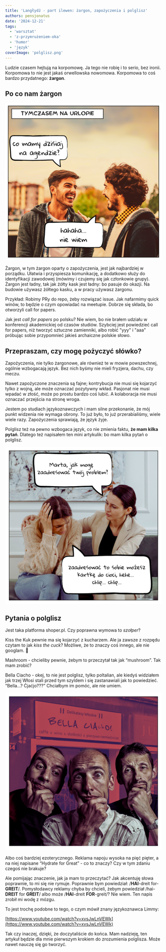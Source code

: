 ```yaml
---
title: 'Langłydż - part ilewen: żargon, zapożyczenia i polglisz'
authors: pensjonatus
date: '2024-12-21'
tags:
  - 'warsztat'
  - 'z-przymrużeniem-oka'
  - 'humor'
  - 'język'
coverImage: 'polglisz.png'
---
```


Ludzie czasem hejtują na korpomowę. Ja tego nie robię i to serio, bez ironii.
Korpomowa to nie jest jakaś orwellowska nowomowa. Korpomowa to coś bardzo
przydatnego: **żargon**.

<!--truncate-->

## Po co nam żargon

![Dwaj przyjaciele na wakacjach, jeden mówi "co mamy dzisiaj na agendzie?" a drugi odpowiada śmiejąc się: "hahaha, nie wiem"](./images/agenda.png)

Żargon, w tym żargon oparty o zapożyczenia, jest jak najbardziej w porządku.
Ułatwia i przyspiesza komunikację, a dodatkowo służy do identyfikacji zawodowej
(mówimy i czujemy się jak członkowie grupy). Żargon jest ładny, tak jak żółty
kask jest ładny: bo pasuje do okazji. Na budowie używasz żółtego kasku, a w
pracy używasz żargonu.

Przykład: Robimy PRy do repo, żeby rozwiązać issue. Jak nafarmimy quick winów, to
będzie o czym opowiadać na meetupie. Dobrze się składa, bo otworzyli call for
papers.

Jak jest _call for papers_ po polsku? Nie wiem, bo nie brałem udziału w
konferencji akademickiej od czasów studiów. Szybciej jest powiedzieć call for
papers, niż tworzyć sztuczne zamienniki, albo robić "yyy" i "aaa" próbując sobie
przypomnieć jakieś archaiczne polskie słowo.

## Przepraszam, czy mogę pożyczyć słówko?

Zapożyczenia, nie tylko żargonowe, ale również te w mowie powszechnej, ogólnie
wzbogacają język. Bez nich byśmy nie mieli fryzjera, dachu, czy meczu.

Nawet zapożyczone znaczenia są fajne; kontrybucja nie musi się kojarzyć tylko z
wojną, ale może oznaczać pozytywny wkład. Pasjonat nie musi wpadać w złość, może
po prostu bardzo coś lubić. A kolaboracja nie musi oznaczać przejścia na stronę
wroga.

Jestem po studiach językoznawczych i mam silne przekonanie, że mój punkt
widzenia nie wymaga obrony. To już było, to już przerabialiśmy, wiele wiele
razy. Zapożyczenia sprawiają, że język żyje.

Polglisz też na pewno wzbogaca język, co nie zmienia faktu, **że mam kilka
pytań**. Dlatego też napisałem ten mini artykulik: bo mam kilka pytań o
polglisz.

![dwie koleżanki na kanapie, ta po lewej płacze. ta po prawej pyta: "Marta, jak mogę zaadresować twój problem?" a ta po lewej odpowiada: "zaadresować to sobie możesz kartkę do cioci, hehe... chlip... chlip..."](./images/zaadresowac.png)

## Pytania o polglisz

Jest taka platforma shoper.pl. Czy poprawna wymowa to _szołper_?

Kiss the Kuk pewnie ma się kojarzyć z kucharzem. Ale ja zawsze z rozpędu czytam
to jak _kiss the cuck_? Możliwe, że to znaczy coś innego, ale nie googlam. 🤔

Mashroom \- chcieliby pewnie, żebym to przeczytał tak jak “mushroom”. Tak mam
zrobić?

Bella Ciacho \- okej, to nie jest polglisz, tylko poltalian, ale kiedyś
widziałem jak trzej Włosi stali przed tym szyldem i się zastanawiali jak to
powiedzieć. “Bella...? Ćjaćjo???” Chciałbym im pomóc, ale nie umiem.

![trzej panowie stoją przed kawiarnią o szyldzie "bella ciacho". wszyscy trzej mają brody wsparte na dłoniach i się zastanawiają](./images/ciacho.png)

Albo coś bardziej ezoterycznego. Reklama napoju wysoka na pięć pięter, a na niej
napisane “Hydrate for Great” \- co to znaczy? Czy w tym zdaniu czegoś nie
brakuje?

Ale pomijając znaczenie, jak ja mam to przeczytać? Jak akcentuję słowa
poprawnie, to mi się nie rymuje. Poprawnie bym powiedział: /**HAI**\-dreit
for-**GREIT**/. Pomysłodawcy reklamy chyba by chcieli, żebym powiedział
/hai-**DREIT** for **GREIT**/ albo może /**HAI**\-dreit **FOR**\-greit/? Nie
wiem. Ten napis zrobił mi wodę z mózgu.

To jest trochę podobne to tego, o czym mówił znany językoznawca Limmy:

[https://www.youtube.com/watch?v=xvsJwLnVEWk](https://www.youtube.com/watch?v=xvsJwLnVEWk)

Tak czy inaczej, dzięki, że doczytaliście do końca. Mam nadzieję, ten artykuł
będzie dla mnie pierwszym krokiem do zrozumienia polglisza. Może nawet nauczę
się go tworzyć.
